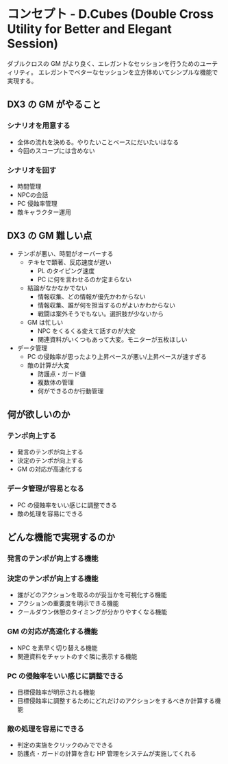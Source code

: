 # コンセプト - D.Cubes (Double Cross Utility for Better and Elegant Session)

ダブルクロスの GM がより良く、エレガントなセッションを行うためのユーティリティ。
エレガントでベターなセッションを立方体めいてシンプルな機能で実現する。

## DX3 の GM がやること

### シナリオを用意する

- 全体の流れを決める。やりたいことベースにだいたいはなる
- 今回のスコープには含めない

### シナリオを回す

- 時間管理
- NPCの会話
- PC 侵蝕率管理
- 敵キャラクター運用

## DX3 の GM 難しい点

- テンポが悪い、時間がオーバーする
    - テキセで顕著、反応速度が遅い
       - PL のタイピング速度
       - PC に何を言わせるのか定まらない    
    - 結論がなかなかでない
       - 情報収集、どの情報が優先かわからない
       - 情報収集、誰が何を担当するのがよいかわからない
       - 戦闘は案外そうでもない。選択肢が少ないから
    - GM は忙しい
        - NPC をくるくる変えて話すのが大変
        - 関連資料がいくつもあって大変。モニターが五枚ほしい
- データ管理
    - PC の侵蝕率が思ったより上昇ペースが悪い/上昇ペースが速すぎる
    - 敵の計算が大変
        - 防護点・ガード値
        - 複数体の管理
        - 何ができるのか行動管理 

## 何が欲しいのか

### テンポ向上する

- 発言のテンポが向上する
- 決定のテンポが向上する
- GM の対応が高速化する

### データ管理が容易となる

- PC の侵蝕率をいい感じに調整できる
- 敵の処理を容易にできる

## どんな機能で実現するのか

### 発言のテンポが向上する機能



### 決定のテンポが向上する機能

- 誰がどのアクションを取るのが妥当かを可視化する機能
- アクションの重要度を明示できる機能
- クールダウン休憩のタイミングが分かりやすくなる機能

### GM の対応が高速化する機能

- NPC を素早く切り替える機能
- 関連資料をチャットのすぐ隣に表示する機能

### PC の侵蝕率をいい感じに調整できる

- 目標侵蝕率が明示される機能
- 目標侵蝕率に調整するためにどれだけのアクションをするべきか計算する機能

### 敵の処理を容易にできる

- 判定の実施をクリックのみでできる
- 防護点・ガードの計算を含む HP 管理をシステムが実施してくれる








